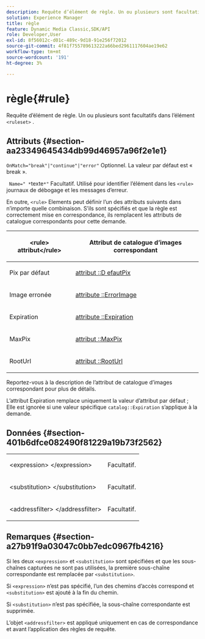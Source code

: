 ```yaml
---
description: Requête d’élément de règle. Un ou plusieurs sont facultatifs dans <ruleset> l’élément.</ruleset>
solution: Experience Manager
title: règle
feature: Dynamic Media Classic,SDK/API
role: Developer,User
exl-id: 8f56012c-d01c-489c-9d18-91e256f72012
source-git-commit: 4f81f755789613222a66bed2961117604ae19e62
workflow-type: tm+mt
source-wordcount: '191'
ht-degree: 3%

---
```


# règle{#rule}

Requête d’élément de règle. Un ou plusieurs sont facultatifs dans l’élément `<ruleset>` .

## Attributs {#section-aa23349645434db99d46957a96f2e1e1}

`OnMatch="break"|"continue"|"error"` Optionnel. La valeur par défaut est « break ».

` Name=" *`texte`*"` Facultatif. Utilisé pour identifier l’élément dans les `<rule>` journaux de débogage et les messages d’erreur.

En outre, `<rule>` Elements peut définir l’un des attributs suivants dans n’importe quelle combinaison. S’ils sont spécifiés et que la règle est correctement mise en correspondance, ils remplacent les attributs de catalogue correspondants pour cette demande.

<table id="table_AFEFDE61C9ED40019C10D8FE5B16CA23"> 
 <thead> 
  <tr> 
   <th colname="col1" class="entry"> <p>&lt;rule&gt; attribut&lt;/rule&gt; </p> </th> 
   <th colname="col2" class="entry"> <p>Attribut de catalogue d’images correspondant </p> </th> 
  </tr> 
 </thead>
 <tbody> 
  <tr> 
   <td colname="col1"> <p> <span class="codeph"> Pix par défaut </span> </p> </td> 
   <td colname="col2"> <p> <a href="../../../../../ir-api/material-cat/image-rendering-api-ref/c-ir-material-catalog/c-ir-attributes-reference/r-ir-defaultpix.md#reference-102c98f9b5d24d2aaaeb756653fb0e6f" type="reference" format="dita" scope="local"> attribut ::D efautPix </a> </p> </td> 
  </tr> 
  <tr> 
   <td colname="col1"> <p> <span class="codeph"> Image erronée </span> </p> </td> 
   <td colname="col2"> <p> <a href="../../../../../ir-api/material-cat/image-rendering-api-ref/c-ir-material-catalog/c-ir-attributes-reference/r-ir-errorimage.md#reference-b58bdaba96074c52802ca8dc54bfe2f0" type="reference" format="dita" scope="local"> attribute ::ErrorImage </a> </p> </td> 
  </tr> 
  <tr> 
   <td colname="col1"> <p> <span class="codeph"> Expiration </span> </p> </td> 
   <td colname="col2"> <p> <a href="../../../../../ir-api/material-cat/image-rendering-api-ref/c-ir-material-catalog/c-ir-attributes-reference/r-ir-expiration.md#reference-0f68ad8199c64bd4bc8d27dd78b7d996" type="reference" format="dita" scope="local"> attribute ::Expiration </a> </p> </td> 
  </tr> 
  <tr> 
   <td colname="col1"> <p> <span class="codeph"> MaxPix </span> </p> </td> 
   <td colname="col2"> <p> <a href="../../../../../ir-api/material-cat/image-rendering-api-ref/c-ir-material-catalog/c-ir-attributes-reference/r-ir-maxpix.md#reference-569f186bbc2840a6bd3cffa8ff3e7657" type="reference" format="dita" scope="local"> attribut ::MaxPix </a> </p> </td> 
  </tr> 
  <tr> 
   <td colname="col1"> <p> <span class="codeph"> RootUrl </span> </p> </td> 
   <td colname="col2"> <p> <a href="../../../../../ir-api/material-cat/image-rendering-api-ref/c-ir-material-catalog/c-ir-attributes-reference/r-ir-rooturl.md#reference-b8d706a573814802bd6794223cc78402" type="reference" format="dita" scope="local"> attribut ::RootUrl </a> </p> </td> 
  </tr> 
 </tbody> 
</table>

Reportez-vous à la description de l’attribut de catalogue d’images correspondant pour plus de détails.

L’attribut Expiration remplace uniquement la valeur d’attribut par défaut ; Elle est ignorée si une valeur spécifique `catalog::Expiration` s’applique à la demande.

## Données {#section-401b6dfce082490f81229a19b73f2562}

<table id="simpletable_A7E17B52AF754687ACCFFBE747939331"> 
 <tr class="strow"> 
  <td class="stentry"> <p> <span class="codeph">&lt;expression&gt; </span>&lt;/expression&gt; </p> </td> 
  <td class="stentry"> <p>Facultatif. </p> </td> 
 </tr> 
 <tr class="strow"> 
  <td class="stentry"> <p> <span class="codeph">&lt;substitution&gt; </span>&lt;/substitution&gt; </p> </td> 
  <td class="stentry"> <p>Facultatif. </p> </td> 
 </tr> 
 <tr class="strow"> 
  <td class="stentry"> <p> <span class="codeph">&lt;addressfilter&gt; </span>&lt;/addressfilter&gt; </p> </td> 
  <td class="stentry"> <p>Facultatif. </p> </td> 
 </tr> 
</table>

## Remarques {#section-a27b91f9a03047c0bb7edc0967fb4216}

Si les deux `<expression>` et `<substitution>` sont spécifiées et que les sous-chaînes capturées ne sont pas utilisées, la première sous-chaîne correspondante est remplacée par `<substitution>`.

Si `<expression>` n’est pas spécifié, l’un des chemins d’accès correspond et `<substitution>` est ajouté à la fin du chemin.

Si `<substitution>` n’est pas spécifiée, la sous-chaîne correspondante est supprimée.

L’objet `<addressfilter>` est appliqué uniquement en cas de correspondance et avant l’application des règles de requête.
